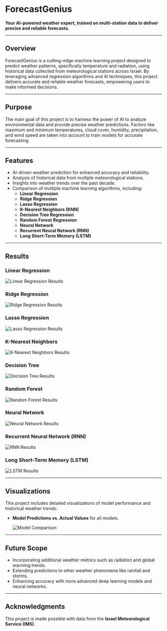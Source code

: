 # **ForecastGenius**  
**Your AI-powered weather expert, trained on multi-station data to deliver precise and reliable forecasts.**

---

## **Overview**  
ForecastGenius is a cutting-edge machine learning project designed to predict weather patterns, specifically temperature and radiation, using historical data collected from meteorological stations across Israel. By leveraging advanced regression algorithms and AI techniques, this project delivers accurate and reliable weather forecasts, empowering users to make informed decisions.

---

## **Purpose**  
The main goal of this project is to harness the power of AI to analyze environmental data and provide precise weather predictions. Factors like maximum and minimum temperatures, cloud cover, humidity, precipitation, and wind speed are taken into account to train models for accurate forecasting.

---

## **Features**  
- AI-driven weather prediction for enhanced accuracy and reliability.  
- Analysis of historical data from multiple meteorological stations.  
- Insights into weather trends over the past decade.  
- Comparison of multiple machine learning algorithms, including:  
  - **Linear Regression**  
  - **Ridge Regression**  
  - **Lasso Regression**  
  - **K-Nearest Neighbors (KNN)**  
  - **Decision Tree Regression**  
  - **Random Forest Regression**  
  - **Neural Network**  
  - **Recurrent Neural Network (RNN)**  
  - **Long Short-Term Memory (LSTM)**  

---

## **Results**  

### Linear Regression  
![Linear Regression Results](images/linear_regression_results.png)  

### Ridge Regression  
![Ridge Regression Results](images/ridge_regression_results.png)  

### Lasso Regression  
![Lasso Regression Results](images/lasso_regression_results.png)  

### K-Nearest Neighbors  
![K-Nearest Neighbors Results](images/knn_results.png)  

### Decision Tree  
![Decision Tree Results](images/decision_tree_results.png)  

### Random Forest  
![Random Forest Results](images/random_forest_results.png)  

### Neural Network  
![Neural Network Results](images/neural_network_results.png)  

### Recurrent Neural Network (RNN)  
![RNN Results](images/rnn_results.png)  

### Long Short-Term Memory (LSTM)  
![LSTM Results](images/lstm_results.png)  

---

## **Visualizations**  
This project includes detailed visualizations of model performance and historical weather trends:  
- **Model Predictions vs. Actual Values** for all models.
  
  ![Model Comparison](images/model_comparison.png)

---

## **Future Scope**  
- Incorporating additional weather metrics such as radiation and global warming trends.  
- Extending predictions to other weather phenomena like rainfall and storms.  
- Enhancing accuracy with more advanced deep learning models and neural networks.  

---

## **Acknowledgments**  
This project is made possible with data from the **Israel Meteorological Service (IMS)**.  

